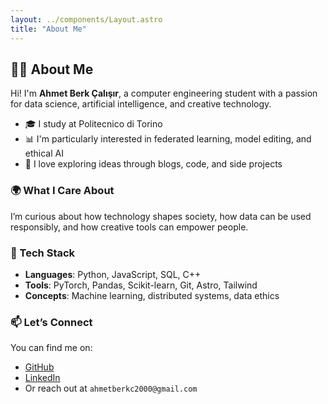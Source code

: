 ```yaml
---
layout: ../components/Layout.astro
title: "About Me"
---
```


## 👨‍💻 About Me

Hi! I'm **Ahmet Berk Çalışır**, a computer engineering student with a passion for data science, artificial intelligence, and creative technology.

- 🎓 I study at Politecnico di Torino
- 📊 I'm particularly interested in federated learning, model editing, and ethical AI
- 💬 I love exploring ideas through blogs, code, and side projects

### 🌍 What I Care About

I’m curious about how technology shapes society, how data can be used responsibly, and how creative tools can empower people.

### 🧰 Tech Stack

- **Languages**: Python, JavaScript, SQL, C++
- **Tools**: PyTorch, Pandas, Scikit-learn, Git, Astro, Tailwind
- **Concepts**: Machine learning, distributed systems, data ethics

### 📫 Let’s Connect

You can find me on:

- [GitHub](https://github.com/AgricolaC)
- [LinkedIn](https://linkedin.com/in/ahmet-berk-calisir)
- Or reach out at `ahmetberkc2000@gmail.com`
